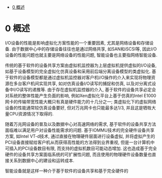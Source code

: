 
<!-- @import "[TOC]" {cmd="toc" depthFrom=1 depthTo=6 orderedList=false} -->

<!-- code_chunk_output -->

* [0 概述](#0-概述)

<!-- /code_chunk_output -->

# 0 概述

I/O设备的性能是影响虚拟化方案性能的一个重要因素, 尤其是网络设备和存储设备. 由于数据中心中的存储设备往往也是通过网络共享, 如SAN和iSCSI等, 因此I/O设备的性能问题也就主要是网络设备的性能问题, 智能设备也主要指网络智能设备.

传统的基于软件的设备共享方案由虚拟机监控器为上层虚拟机提供虚拟的I/O设备, 如基于设备模型的完全虚拟化仿真设备和采用前后端分离设备模型的类虚拟化. 基于软件的设备模型都是通过虚拟机监控器对客户机I/O操作的介入来实现将物理资源在多台客户机间实现共享, 如对仿真设备I/O读写的捕捉和仿真, 以及对分离式设备中I/O读写的递推等. 由于存在虚拟机监控器的介入, 基于软件的设备共享必定会对系统的整体性能产生负面的影响, 例如Xen虚拟化平台上基于仿真的Intel E1000网卡的传输带宽性能大概只有真是硬件能力的十几分之一; 类虚拟化下的虚拟网络设备的性能通常较仿真设备要好, 但对万兆网卡也只能最多达1/3, 并且这是牺牲大量CPU资源情况下取得的.

随着万兆网设备的普及以及数据中心对高速网络的需求, 基于软件的设备共享方法面临难以满足用户对设备性能需求的问题. 基于IOMMU技术的完全硬件设备共享方案, 如Intel VT\-d技术, 通过直接在物理硬件层面进行设备虚拟, 并将虚拟产生的PCI设备直接赋给客户机从而获得高性能的方法得到业界重视, 但是一台计算机中可插入的PCI设备数目有限, 而支持的虚拟机数目可能动态增加. 这也造成基于完全硬件的设备共享方案面临系统的可扩展性问题, 而且使用的物理硬件设备数量也直接关系到数据中心的建设和运转成本.

智能设备就是这样一种介于基于软件的设备共享和基于完全硬件的